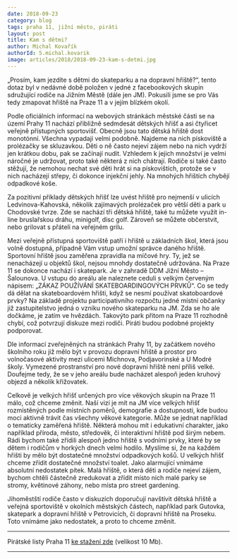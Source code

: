 ```yaml
---
date: 2018-09-23
category: blog
tags: praha 11, jižní město, piráti
layout: post
title: Kam s dětmi?
author: Michal Kovařík
authorId: 5.michal.kovarik
image: articles/2018/2018-09-23-kam-s-detmi.jpg
---
```


„Prosím, kam jezdíte s dětmi do skateparku a na dopravní hřiště?“, tento dotaz byl v nedávné době položen v jedné z facebookových skupin sdružující rodiče na Jižním Městě (dále jen JM). Pokusili jsme se pro Vás tedy zmapovat hřiště na Praze 11 a v jejím blízkém okolí.

Podle oficiálních informací na webových stránkách městské části se na území Prahy 11 nachází přibližně sedmdesát dětských hřišť a asi čtyřicet veřejně přístupných sportovišť. Obecně jsou tato dětská hřiště dost monotónní. Všechna vypadají velmi podobně. Najdeme na nich pískoviště a prolézačky se skluzavkou. Děti o ně často nejeví zájem nebo na nich vydrží jen krátkou dobu, pak se začínají nudit. Vzhledem k jejich množství je velmi náročné je udržovat, proto také některá z nich chátrají. Rodiče si také často stěžují, že nemohou nechat své děti hrát si na pískovištích, protože se v nich nacházejí střepy, či dokonce injekční jehly. Na mnohých hřištích chybějí odpadkové koše.

Za pozitivní příklady dětských hřišť lze uvést hřiště pro nejmenší v ulicích Ledvinova-Kahovská, několik zajímavých prolézaček pro větší děti a park u Chodovské tvrze. Zde se nachází tři dětská hřiště, také tu můžete využít in-line bruslařskou dráhu, minigolf, disc golf. Zároveň se můžete občerstvit, nebo grilovat s přáteli na veřejném grilu.

Mezi veřejně přístupná sportoviště patří i hřiště u základních škol, která jsou volně dostupná, případně Vám vstup umožní správce daného hřiště. Sportovní hřiště jsou zaměřena zpravidla na míčové hry. Ty, jež se nenacházejí u objektů škol, nejsou mnohdy dostatečně udržována. Na Praze 11 se dokonce nachází i skatepark. Je v zahradě DDM Jižní Město – Šalounova. U vstupu do areálu ale naleznete ceduli s velkým červeným nápisem: „ZÁKAZ POUŽÍVÁNÍ SKATEBOARDINGOVÝCH PRVKŮ“. Co se tedy dá dělat na skateboardovém hřišti, když se nesmí používat skatoboardové prvky? Na základě projektu participativního rozpočtu jedné místní občanky již zastupitelstvo jedná o vzniku nového skateparku na JM. Zda se ho ale dočkáme, je zatím ve hvězdách. Takovýto park přitom na Praze 11 rozhodně chybí, což potvrzují diskuze mezi rodiči. Piráti budou podobné projekty podporovat.

Dle informací zveřejněných na stránkách Prahy 11, by začátkem nového školního roku již mělo být v provozu dopravní hřiště a prostor pro volnočasové aktivity mezi ulicemi Michnova, Podjavorinské a U Modré školy. Vymezené prostranství pro nové dopravní hřiště není příliš velké. Doufejme tedy, že se v jeho areálu bude nacházet alespoň jeden kruhový objezd a několik křižovatek.

Celkově je velkých hřišť určených pro více věkových skupin na Praze 11 málo, což chceme změnit. Naší vizí je mít na JM více velkých hřišť rozmístěných podle místních poměrů, demografie a dostupnosti, kde budou moci aktivně trávit čas všechny věkové kategorie. Může se jednat například o tematicky zaměřená hřiště. Některá mohou mít i edukativní charakter, jako například příroda, město, středověk, či interaktivní hřiště pod širým nebem. Rádi bychom také zřídili alespoň jedno hřiště s vodními prvky, které by se dětem i rodičům v horkých dnech velmi hodilo. Myslíme si, že na každém hřišti by mělo být dostatečné množství odpadkových košů. U velkých hřišť chceme zřídit dostatečné množství toalet. Jako alarmující vnímáme absolutní nedostatek pítek. Malá hřiště, o která děti a rodiče nejeví zájem, bychom chtěli částečně zredukovat a zřídit místo nich malé parky se stromy, květinové záhony, nebo místa pro street gardening.

Jihoměstští rodiče často v diskuzích doporučují navštívit dětská hřiště a veřejná sportoviště v okolních městských částech, například park Gutovka, skatepark a dopravní hřiště v Petrovicích, či dopravní hřiště na Proseku. Toto vnímáme jako nedostatek, a proto to chceme změnit. 


---

Pirátské listy Praha 11 [ke stažení zde](/assets/pdf/2018-07-10-praha-11.pdf) (velikost 10 Mb).

- - -
